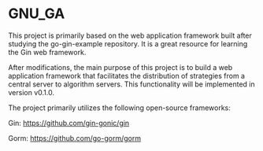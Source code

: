 # GNU_GA


This project is primarily based on the web application framework built after studying the go-gin-example repository. It is a great resource for learning the Gin web framework.

After modifications, the main purpose of this project is to build a web application framework that facilitates the distribution of strategies from a central server to algorithm servers. This functionality will be implemented in version v0.1.0.

The project primarily utilizes the following open-source frameworks:

Gin: https://github.com/gin-gonic/gin


Gorm: https://github.com/go-gorm/gorm